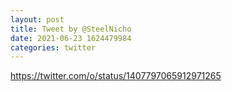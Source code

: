 ```yaml
--- 
layout: post 
title: Tweet by @SteelNicho 
date: 2021-06-23 1624479984 
categories: twitter 
--- 
```

https://twitter.com/o/status/1407797065912971265